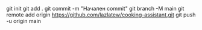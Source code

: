 git init
git add .
git commit -m "Начален commit"
git branch -M main
git remote add origin https://github.com/lazlatew/cooking-assistant.git
git push -u origin main
